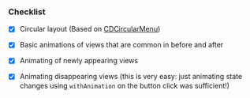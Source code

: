 ### Checklist

- [x] Circular layout (Based on [CDCircularMenu](https://github.com/christophedellac/CDCircularMenu))
- [x] Basic animations of views that are common in before and after
- [x] Animating of newly appearing views 
- [x] Animating disappearing views  (this is very easy: just animating state changes using `withAnimation` on the button click was sufficient!)

